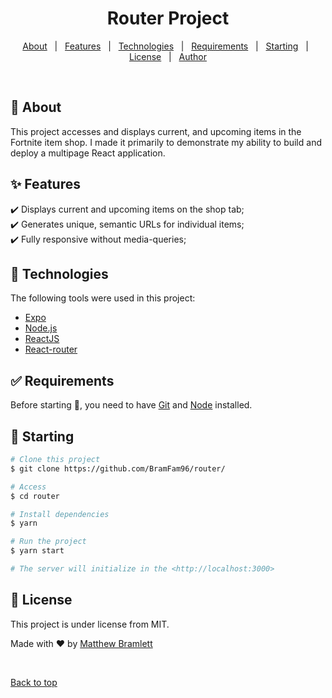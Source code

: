 <h1 align="center">Router Project</h1>

<!-- Status -->

<!-- <h4 align="center"> 
	🚧  Router 🚀 <a href="">Live</a>  🚧
</h4> 

<hr> -->

<p align="center">
  <a href="#dart-about">About</a> &#xa0; | &#xa0; 
  <a href="#sparkles-features">Features</a> &#xa0; | &#xa0;
  <a href="#rocket-technologies">Technologies</a> &#xa0; | &#xa0;
  <a href="#white_check_mark-requirements">Requirements</a> &#xa0; | &#xa0;
  <a href="#checkered_flag-starting">Starting</a> &#xa0; | &#xa0;
  <a href="#memo-license">License</a> &#xa0; | &#xa0;
  <a href="https://github.com/BramFam96/" target="_blank">Author</a>
</p>

<br>

## :dart: About ##

This project accesses and displays current, and upcoming items in the Fortnite item shop. I made it primarily to demonstrate my ability to build and deploy a multipage React application.

## :sparkles: Features ##

:heavy_check_mark: Displays current and upcoming items on the shop tab;\
:heavy_check_mark: Generates unique, semantic URLs for individual items;\
:heavy_check_mark: Fully responsive without media-queries;

## :rocket: Technologies ##

The following tools were used in this project:

- [Expo](https://expo.io/)
- [Node.js](https://nodejs.org/en/)
- [ReactJS](https://pt-br.reactjs.org/)
- [React-router](https://reactrouter.com/)


## :white_check_mark: Requirements ##

Before starting :checkered_flag:, you need to have [Git](https://git-scm.com) and [Node](https://nodejs.org/en/) installed.

## :checkered_flag: Starting ##

```bash
# Clone this project
$ git clone https://github.com/BramFam96/router/

# Access
$ cd router

# Install dependencies
$ yarn

# Run the project
$ yarn start

# The server will initialize in the <http://localhost:3000>
```

## :memo: License ##

This project is under license from MIT. 


Made with :heart: by <a href="https://github.com/BramFam96" target="_blank">Matthew Bramlett</a>

&#xa0;

<a href="#top">Back to top</a>
